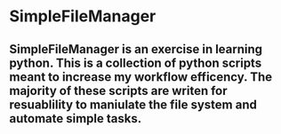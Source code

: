 # SimpleFileManager

## SimpleFileManager is an exercise in learning python.  This is a collection of python scripts meant to increase my workflow efficency.  The majority of these scripts are writen for resuablility to maniulate the file system and automate simple tasks.
